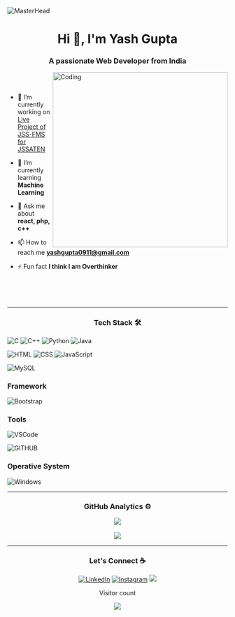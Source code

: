 ![MasterHead](https://www.x-cart.com/wp-content/uploads/2017/09/how-to-become-a-web-developer.png)
<h1 align="center">Hi 👋, I'm Yash Gupta</h1>
<h3 align="center">A passionate Web Developer from India</h3>
<img align="right" alt="Coding" width="400" src="https://camo.githubusercontent.com/5ddf73ad3a205111cf8c686f687fc216c2946a75005718c8da5b837ad9de78c9/68747470733a2f2f7468756d62732e6766796361742e636f6d2f4576696c4e657874446576696c666973682d736d616c6c2e676966">

<br><br>

- 🔭 I’m currently working on [Live Project of JSS-FMS for JSSATEN](https://github.com/yashgupta1109/JSS-SIM2)

- 🌱 I’m currently learning **Machine Learning**

- 💬 Ask me about **react, php, c++**

- 📫 How to reach me **yashgupta0911@gmail.com**

- ⚡ Fun fact **I think I am Overthinker**
<br>
<br>
<br>

---

<h3 align="center">Tech Stack 🛠</h3>

![C](https://img.shields.io/badge/C-00599C?style=for-the-badge&logo=c&logoColor=white)
![C++](https://img.shields.io/badge/C%2B%2B-00599C?style=for-the-badge&logo=c%2B%2B&logoColor=white)
![Python](https://img.shields.io/badge/Python-3776AB?style=for-the-badge&logo=python&logoColor=white)
![Java](https://img.shields.io/badge/Java-ED8B00?style=for-the-badge&logo=java&logoColor=white)

![HTML](https://img.shields.io/badge/HTML-239120?style=for-the-badge&logo=html5&logoColor=white)
![CSS](https://img.shields.io/badge/CSS-239120?&style=for-the-badge&logo=css3&logoColor=white)
![JavaScript](https://img.shields.io/badge/JavaScript-F7DF1E?style=for-the-badge&logo=javascript&logoColor=black)

![MySQL](https://img.shields.io/badge/MySQL-00000F?style=for-the-badge&logo=mysql&logoColor=white)

### Framework

![Bootstrap](https://img.shields.io/badge/Bootstrap-563D7C?style=for-the-badge&logo=bootstrap&logoColor=white)


### Tools

![VSCode](https://img.shields.io/badge/Visual_Studio_Code-0078D4?style=for-the-badge&logo=visual%20studio%20code&logoColor=white)

![GITHUB](https://img.shields.io/badge/GitHub-100000?style=for-the-badge&logo=github&logoColor=white)

### Operative System

![Windows](https://img.shields.io/badge/Windows-0078D6?style=for-the-badge&logo=windows&logoColor=white)

---

<h3 align="center">GitHub Analytics ⚙️</h3>
<div align="center">
<a href="https://github.com/yashgupta1109/github-readme-stats" alt="">
    <img src="https://github-readme-stats.vercel.app/api?username=yashgupta1109&hide=stars&show_icons=true&theme=dark&hide_border=true&icon_color=2764ba&bg_color=0d1117">
</a>   
 <br>
    <br>
<a href="https://git.io/streak-stats"><img src="https://streak-stats.demolab.com?user=yashgupta1109&hide=stars&show_icons=true&theme=dark&hide_border=true&icon_color=2764ba&bg_color=0d1117"/></a>
</div>

---


<h3 align="center">Let's Connect ☕</h3>
<p align="center"> 
  <a href="https://linkedin.com/in/yash-gupta-3ab8a21a1" target="_blank"><img src="https://img.shields.io/badge/-LinkedIn-%230077B5?style=for-the-badge&logo=linkedin&logoColor=white"  alt="LinkedIn"></a>
  <a href="https://instagram.com/yash_gupta_11" target="_blank"><img src="https://img.shields.io/badge/-Instagram-%23E4405F?style=for-the-badge&logo=instagram&logoColor=white" alt="Instagram"></a>
  <a href = "mailto:yashgupta0911@gmail.com"><img src="https://img.shields.io/badge/-Email-%23333?style=for-the-badge&logo=gmail&logoColor=white" target="_blank"></a>
</p>

 <p align="center">Visitor count</p>
 <p align="center"><img src="https://profile-counter.glitch.me/yashgupta1109/count.svg" style="max-width: 100%;"></p>
 <br>




<!---
yashgupta1109/yashgupta1109 is a ✨ special ✨ repository because its `README.md` (this file) appears on your GitHub profile.
You can click the Preview link to take a look at your changes.
--->

